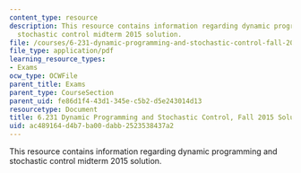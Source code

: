```yaml
---
content_type: resource
description: This resource contains information regarding dynamic programming and
  stochastic control midterm 2015 solution.
file: /courses/6-231-dynamic-programming-and-stochastic-control-fall-2015/ac489164d4b7ba00dabb2523538437a2_MIT6_231F15_mid_2015_sol.pdf
file_type: application/pdf
learning_resource_types:
- Exams
ocw_type: OCWFile
parent_title: Exams
parent_type: CourseSection
parent_uid: fe86d1f4-43d1-345e-c5b2-d5e243014d13
resourcetype: Document
title: 6.231 Dynamic Programming and Stochastic Control, Fall 2015 Solutions
uid: ac489164-d4b7-ba00-dabb-2523538437a2
---
```

This resource contains information regarding dynamic programming and stochastic control midterm 2015 solution.

